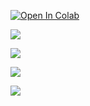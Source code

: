 [![Open In Colab](https://colab.research.google.com/assets/colab-badge.svg)](https://colab.research.google.com/drive/1sgypYbAllijNEcQDnt7aa5LPoH4fRunl?usp=sharing)

![](https://github.com/PhannitaT/BADS7105-CRM-Analytics/blob/main/HW%202%20:%20Customer%20Segmentation/Images/02-1.PNG)

![](https://github.com/PhannitaT/BADS7105-CRM-Analytics/blob/main/HW%202%20:%20Customer%20Segmentation/Images/02-2.PNG)

![](https://github.com/PhannitaT/BADS7105-CRM-Analytics/blob/main/HW%202%20:%20Customer%20Segmentation/Images/02-3.PNG)

![](https://github.com/PhannitaT/BADS7105-CRM-Analytics/blob/main/HW%202%20:%20Customer%20Segmentation/Images/02-4.PNG)
